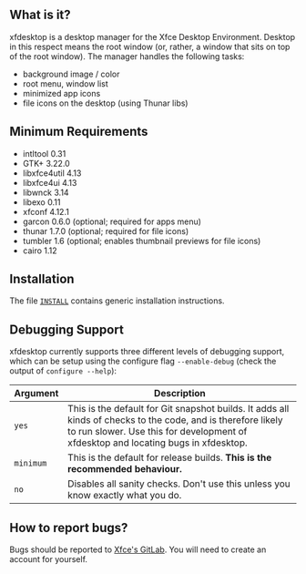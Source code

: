 ## What is it?

xfdesktop is a desktop manager for the Xfce Desktop Environment. Desktop
in this respect means the root window (or, rather, a window that sits on top
of the root window). The manager handles the following tasks:
* background image / color
* root menu, window list
* minimized app icons
* file icons on the desktop (using Thunar libs)


## Minimum Requirements

* intltool 0.31
* GTK+ 3.22.0
* libxfce4util 4.13
* libxfce4ui 4.13
* libwnck 3.14
* libexo 0.11
* xfconf 4.12.1
* garcon 0.6.0 (optional; required for apps menu)
* thunar 1.7.0 (optional; required for file icons)
* tumbler 1.6 (optional; enables thumbnail previews for file icons)
* cairo 1.12


## Installation

The file [`INSTALL`](INSTALL) contains generic installation instructions.


## Debugging Support

xfdesktop currently supports three different levels of debugging support,
which can be setup using the configure flag `--enable-debug` (check the output
of `configure --help`):

| Argument  | Description |
| -------   | ----------- |
| `yes`     | This is the default for Git snapshot builds. It adds all kinds of checks to the code, and is therefore likely to run slower. Use this for development of xfdesktop and locating bugs in xfdesktop. |
| `minimum` | This is the default for release builds. **This is the recommended behaviour.** |
| `no`      | Disables all sanity checks. Don't use this unless you know exactly what you do. |


## How to report bugs?

Bugs should be reported to [Xfce's GitLab](https://gitlab.xfce.org/xfce/xfdesktop). You will need to create an account for yourself.

